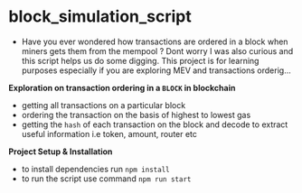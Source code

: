 # block_simulation_script
- Have you ever wondered how transactions are ordered in a block when miners gets them from the mempool ? Dont worry I was also curious and this script helps us do some digging. This project is for learning purposes especially if you are exploring MEV and transactions orderig...
  
**Exploration on transaction ordering in a `BLOCK` in blockchain**
- getting all transactions on a particular block
- ordering the transaction on the basis of highest to lowest gas
- getting the `hash` of each transaction on the block and decode to extract useful information i.e token, amount, router etc

**Project Setup & Installation**
- to install dependencies run `npm install`
- to run the script use command `npm run start`
